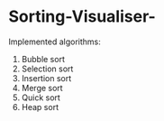 # Sorting-Visualiser-

Implemented algorithms:
1) Bubble sort
2) Selection sort
3) Insertion sort
4) Merge sort
5) Quick sort
6) Heap sort
